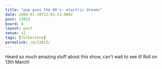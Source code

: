 ```yaml
---
title: "pop goes the 80's: electric dreams"
date: 2009-01-28T22:01:53.000Z
post: 12013
board: 8
layout: post
venue: v2
tags: [folkestone]
permalink: /m/12013/
---
```

Heard so much amazing stuff about this show, can't wait to see it! Roll on 13th March!
